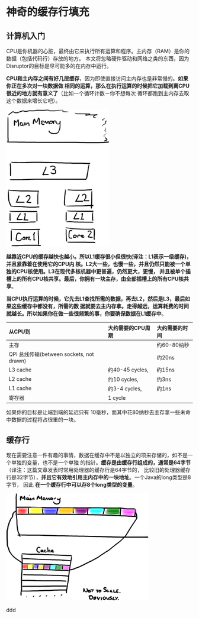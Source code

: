神奇的缓存行填充
================================================================================
## 计算机入门
CPU是你机器的心脏，最终由它来执行所有运算和程序。主内存（RAM）是你的数据（包括代码行）存放的地方。
本文将忽略硬件驱动和网络之类的东西，因为Disruptor的目标是尽可能多的在内存中运行。

**CPU和主内存之间有好几层缓存**，因为即使直接访问主内存也是非常慢的。**如果你正在多次对一块数据做
相同的运算，那么在执行运算的时候把它加载到离CPU很近的地方就有意义了**（比如一个循环计数－你不想每次
循环都跑到主内存去取这个数据来增长它吧）。

![缓存](img/9.png)

**越靠近CPU的缓存越快也越小。所以L1缓存很小但很快(译注：L1表示一级缓存)，并且紧靠着在使用它的CPU内
核。L2大一些，也慢一些，并且仍然只能被一个单独的CPU核使用。L3在现代多核机器中更普遍，仍然更大，更慢，
并且被单个插槽上的所有CPU核共享。最后，你拥有一块主存，由全部插槽上的所有CPU核共享**。

**当CPU执行运算的时候，它先去L1查找所需的数据，再去L2，然后是L3，最后如果这些缓存中都没有，所需的数
据就要去主内存拿。走得越远，运算耗费的时间就越长。所以如果你在做一些很频繁的事，你要确保数据在L1缓存中**。

| 从CPU到 | 大约需要的CPU周期 | 大约需要的时间 |
| :------------- | :------------- | :------------- |
| 主存 |  | 约60-80纳秒 |
| QPI 总线传输(between sockets, not drawn) |  | 约20ns |
| L3 cache | 约40-45 cycles, | 约15ns |
| L2 cache | 约10 cycles, | 约3ns |
| L1 cache | 约3-4 cycles, | 约1ns |
| 寄存器 | 1 cycle |  |

如果你的目标是让端到端的延迟只有 10毫秒，而其中花80纳秒去主存拿一些未命中数据的过程将占很重的一块。

## 缓存行
现在需要注意一件有趣的事情，数据在缓存中不是以独立的项来存储的，如不是一个单独的变量，也不是一个单独
的指针。**缓存是由缓存行组成的，通常是64字节**（译注：这篇文章发表时常用处理器的缓存行是64字节的，
比较旧的处理器缓存行是32字节），**并且它有效地引用主内存中的一块地址**。一个Java的long类型是8字节，
因此 **在一个缓存行中可以存8个long类型的变量**。

![缓存行](img/10.png)




































ddd
